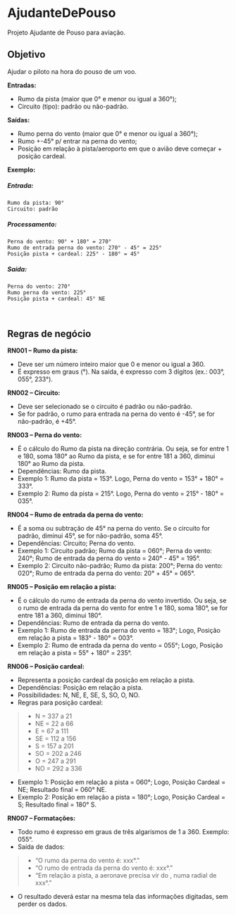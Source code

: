 # AjudanteDePouso
Projeto Ajudante de Pouso para aviação.

## Objetivo
Ajudar o piloto na hora do pouso de um voo.

__Entradas:__
- Rumo da pista (maior que 0° e menor ou igual a 360°);
- Circuito (tipo): padrão ou não-padrão.

__Saídas:__
- Rumo perna do vento (maior que 0° e menor ou igual a 360°);
- Rumo +-45° p/ entrar na perna do vento;
- Posição em relação à pista/aeroporto em que o avião deve começar + posição cardeal.

__Exemplo:__
##### Entrada:
	Rumo da pista: 90°
	Circuito: padrão
##### Processamento:
	Perna do vento: 90° + 180° = 270°
	Rumo de entrada perna do vento: 270° - 45° = 225°
	Posição pista + cardeal: 225° - 180° = 45°
##### Saída:
	Perna do vento: 270°
	Rumo perna do vento: 225°
	Posição pista + cardeal: 45° NE
 
## Regras de negócio

__RN001 – Rumo da pista:__ 
- Deve ser um número inteiro maior que 0 e menor ou igual a 360.
- É expresso em graus (°). Na saída, é expresso com 3 dígitos (ex.: 003°, 055°, 233°).

__RN002 – Circuito:__
- Deve ser selecionado se o circuito é padrão ou não-padrão.
- Se for padrão, o rumo para entrada na perna do vento é -45°, se for não-padrão, é +45°.

__RN003 – Perna do vento:__
- É o cálculo do Rumo da pista na direção contrária. Ou seja, se for entre 1 e 180, soma 180° ao Rumo da pista, e se for entre 181 a 360, diminui 180° ao Rumo da pista.
- Dependências: Rumo da pista.
- Exemplo 1: Rumo da pista = 153°. Logo, Perna do vento = 153° + 180° = 333°.
- Exemplo 2: Rumo da pista = 215°. Logo, Perna do vento = 215° - 180° = 035°.

__RN004 – Rumo de entrada da perna do vento:__
- É a soma ou subtração de 45° na perna do vento. Se o circuito for padrão, diminui 45°, se for não-padrão, soma 45°.
- Dependências: Circuito; Perna do vento.
- Exemplo 1: Circuito padrão; Rumo da pista = 060°; Perna do vento: 240°; Rumo de entrada da perna do vento = 240° - 45° = 195°.
- Exemplo 2: Circuito não-padrão; Rumo da pista: 200°; Perna do vento: 020°; Rumo de entrada da perna do vento: 20° + 45° = 065°.

__RN005 – Posição em relação a pista:__
- É o cálculo do rumo de entrada da perna do vento invertido. Ou seja, se o rumo de entrada da perna do vento for entre 1 e 180, soma 180°, se for entre 181 a 360, diminui 180°.
- Dependências: Rumo de entrada da perna do vento.
- Exemplo 1: Rumo de entrada da perna do vento = 183°; Logo, Posição em relação a pista = 183° - 180° = 003°.
- Exemplo 2: Rumo de entrada da perna do vento = 055°; Logo, Posição em relação a pista = 55° + 180° = 235°.

__RN006 – Posição cardeal:__
- Representa a posição cardeal da posição em relação a pista.
- Dependências: Posição em relação a pista.
- Possibilidades: N, NE, E, SE, S, SO, O, NO.
- Regras para posição cardeal:
>- N = 337 a 21
>- NE = 22 a 66
>- E = 67 a 111
>- SE = 112 a 156
>- S = 157 a 201
>- SO = 202 a 246
>- O = 247 a 291
>- NO = 292 a 336
- Exemplo 1: Posição em relação a pista = 060°; Logo, Posição Cardeal = NE; Resultado final = 060° NE.
- Exemplo 2: Posição em relação a pista = 180°; Logo, Posição Cardeal = S; Resultado final = 180° S.

__RN007 – Formatações:__
- Todo rumo é expresso em graus de três algarismos de 1 a 360. Exemplo: 055°.
- Saída de dados:
>- “O rumo da perna do vento é: xxx°.”
>- “O rumo de entrada da perna do vento é: xxx°.”
>- “Em relação a pista, a aeronave precisa vir do <cardeal>, numa radial de xxx°.”
- O resultado deverá estar na mesma tela das informações digitadas, sem perder os dados.
